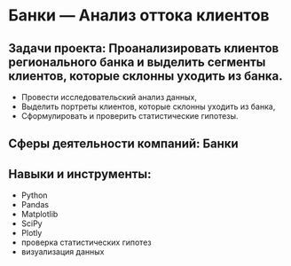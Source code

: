 # Банки — Анализ оттока клиентов

## Задачи проекта: Проанализировать клиентов регионального банка и выделить сегменты клиентов, которые склонны уходить из банка.
- Провести исследовательский анализ данных,
- Выделить портреты клиентов, которые склонны уходить из банка,
- Сформулировать и проверить статистические гипотезы.


## Сферы деятельности компаний: Банки

## Навыки и инструменты: 
- Python
- Pandas
- Matplotlib
- SciPy
- Plotly
- проверка статистических гипотез
- визуализация данных

